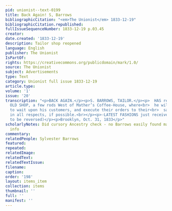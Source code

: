 ```yaml
---
pid: unionist--text-0199
title: Back Again! S, Barrows
bibliographicCitation: "<em>The Unionist</em> 1833-12-19"
bibliographicCitation.republished: 
fullIssueSequenceNumber: 1833-12-19 p.03.45
creator: 
date.created: '1833-12-19'
description: Tailor shop reopened
language: English
publisher: The Unionist
IsPartOf: 
rights: https://creativecommons.org/publicdomain/mark/1.0/
source: The Unionist
subject: Advertisements
type: Text
category: Unionist full issue 1833-12-19
article.type: 
volume: '1'
issue: '20'
transcription: "<p>BACK AGAIN.</p><p>S. BARROWS, TAILOR.</p><p>  HAS removed to his
  OLD SHOP, a few rods West of Mather’s Coffee-House, where<br>  he will be happy
  to wait upon his customers, and execute their orders to their<br>  satisfaction
  in all respects, if possible.<br></p><p>☞LATEST FASHIONS just received. ☞ (needs
  to be reversed)</p><p>Brooklyn, Oct. 31, 1833</p>"
scholarlyNotes: Did cursory Ancestry check - no Barrows easily found matching this
  info
commentary: 
relatedPeople: Sylvester Barrows
featured: 
repeated: 
relatedImage: 
relatedText: 
relatedTextIssue: 
filename: 
caption: 
order: '198'
layout: items_item
collection: items
thumbnail: ''
full: ''
manifest: ''
---
```

